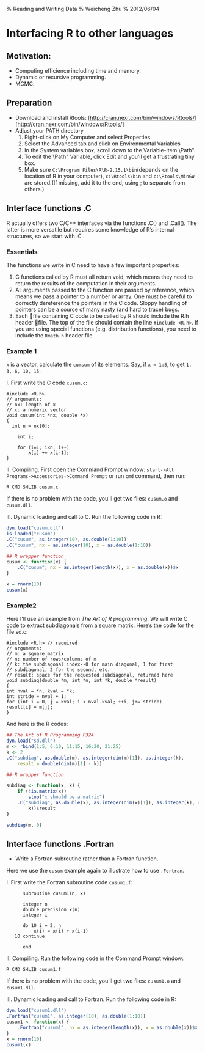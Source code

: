 % Reading and Writing Data
% Weicheng Zhu
% 2012/06/04








# Interfacing R to other languages

## Motivation:
- Computing efficience including time and memory.
- Dynamic or recursive programming.
- MCMC.

## Preparation

- Download and install Rtools: [http://cran.nexr.com/bin/windows/Rtools/][http://cran.nexr.com/bin/windows/Rtools/]
- Adjust your PATH directory
    1. Right-click on My Computer and select Properties
    2. Select the Advanced tab and click on Environmental Variables
    3. In the System variables box, scroll down to the Variable-item \Path".
    4. To edit the \Path" Variable, click Edit and you'll get a frustrating tiny box. 
    5. Make sure `C:\Program Files\R\R-2.15.1\bin`(depends on the location of R in your computer),  `c:\Rtools\bin` and
       `c:\Rtools\MinGW` are stored.(If missing, add it to the end, using ; to separate from others.)


## Interface functions .C

R actually offers two C/C++ interfaces via the functions .C() and .Call(). The latter is more versatile but requires some knowledge of R’s internal structures, so we start with .C .

### Essentials

The functions we write in C need to have a few important properties:

1. C functions called by R must all return void, which means they need to return
the results of the computation in their arguments.
2. All arguments passed to the C function are passed by reference, which means
we pass a pointer to a number or array. One must be careful to correctly
dereference the pointers in the C code. Sloppy handling of pointers can be a
source of many nasty (and hard to trace) bugs.
3. Each file containing C code to be called by R should include the R.h header
file. The top of the file should contain the line `#include <R.h>`.
If you are using special functions (e.g. distribution functions), you need to
include the `Rmath.h` header file.

### Example 1

`x` is a vector, calculate the `cumsum` of its elements. Say, if `x = 1:5`, to get `1, 3, 6, 10, 15`.


I. First write the C code `cusum.c`:

```{C, eval = FALSE}
#include <R.h>
// arguments:
// nx: length of x
// x: a numeric vector
void cusum(int *nx, double *x)
{
  int n = nx[0];

	int i;

	for (i=1; i<n; i++)
		x[i] += x[i-1];
}
```

II. Compiling. First open the Command Prompt window: `start->All Programs->Accessories->Command Prompt` or run `cmd` command, then run:

```{shell, eval = FALSE}
R CMD SHLIB cusum.c
```

If there is no problem with the code, you'll get two files: `cusum.o` and `cusum.dll`.

III. Dynamic loading and call to C. Run the following code in R:



```r
dyn.load("cusum.dll")
is.loaded("cusum")
.C("cusum", as.integer(10), as.double(1:10))
.C("cusum", nx = as.integer(10), x = as.double(1:10))

## R wrapper function
cusum <- function(x) {
    .C("cusum", nx = as.integer(length(x)), x = as.double(x))$x
}

x = rnorm(10)
cusum(x)
```




### Example2

Here I'll use an example from *The Art of R programming*. We will write C code to extract subdiagonals from a square matrix.
Here’s the code for the file sd.c:

```{C, eval = FALSE}
#include <R.h> // required
// arguments:
// m: a square matrix
// n: number of rows/columns of m
// k: the subdiagonal index--0 for main diagonal, 1 for first
// subdiagonal, 2 for the second, etc.
// result: space for the requested subdiagonal, returned here
void subdiag(double *m, int *n, int *k, double *result)
{
int nval = *n, kval = *k;
int stride = nval + 1;
for (int i = 0, j = kval; i < nval-kval; ++i, j+= stride)
result[i] = m[j];
}
```

And here is the R codes:



```r
## The Art of R Programming P324
dyn.load("sd.dll")
m <- rbind(1:5, 6:10, 11:15, 16:20, 21:25)
k <- 2
.C("subdiag", as.double(m), as.integer(dim(m)[1]), as.integer(k), 
    result = double(dim(m)[1] - k))

## R wrapper function

subdiag <- function(x, k) {
    if (!is.matrix(x)) 
        stop("x should be a matrix")
    .C("subdiag", as.double(x), as.integer(dim(x)[1]), as.integer(k), result = double(dim(m)[1] - 
        k))$result
}

subdiag(m, 0)
```




## Interface functions .Fortran

- Write a Fortran subroutine rather than a Fortran function.

Here we use the `cusum` example again to illustrate how to use `.Fortran`.

I. First write the Fortran subroutine code `cusum1.f`:

```{fortran, eval = FALSE}
      subroutine cusum1(n, x)

      integer n
      double precision x(n)
      integer i

      do 10 i = 2, n
          x(i) = x(i) + x(i-1)
   10 continue

      end
```

II. Compiling. Run the following code in the Command Prompt window:

```{shell, eval = FALSE}
R CMD SHLIB cusum1.f
```

If there is no problem with the code, you'll get two files: `cusum1.o` and `cusum1.dll`.

III. Dynamic loading and call to Fortran. Run the following code in R:



```r
dyn.load("cusum1.dll")
.Fortran("cusum1", as.integer(10), as.double(1:10))
cusum1 <- function(x) {
    .Fortran("cusum1", nx = as.integer(length(x)), x = as.double(x))$x
}
x = rnorm(10)
cusum1(x)
```






